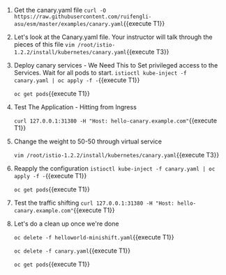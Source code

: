 1. Get the canary.yaml file
`curl -O https://raw.githubusercontent.com/ruifengli-asu/esm/master/examples/canary.yaml`{{execute T1}}

2. Let's look at the Canary.yaml file. Your instructor will talk through the pieces of this file
`vim /root/istio-1.2.2/install/kubernetes/canary.yaml`{{execute T3}}

3. Deploy canary services - We Need This to Set privileged access to the Services. Wait for all pods to start.
`istioctl kube-inject -f canary.yaml | oc apply -f -`{{execute T1}}
    
    `oc get pods`{{execute T1}}

4. Test The Application - Hitting from Ingress
   
   `curl 127.0.0.1:31380 -H "Host: hello-canary.example.com"`{{execute T1}}

5. Change the weight to 50-50 through virtual service

    `vim /root/istio-1.2.2/install/kubernetes/canary.yaml`{{execute T3}}
    
6. Reapply the configuration
`istioctl kube-inject -f canary.yaml | oc apply -f -`{{execute T1}}
    
    `oc get pods`{{execute T1}}

7. Test the traffic shifting
    `curl 127.0.0.1:31380 -H "Host: hello-canary.example.com"`{{execute T1}}
    
8. Let's do a clean up once we're done

    `oc delete -f helloworld-minishift.yaml`{{execute T1}}
    
    `oc delete -f canary.yaml`{{execute T1}}
    
    `oc get pods`{{execute T1}}